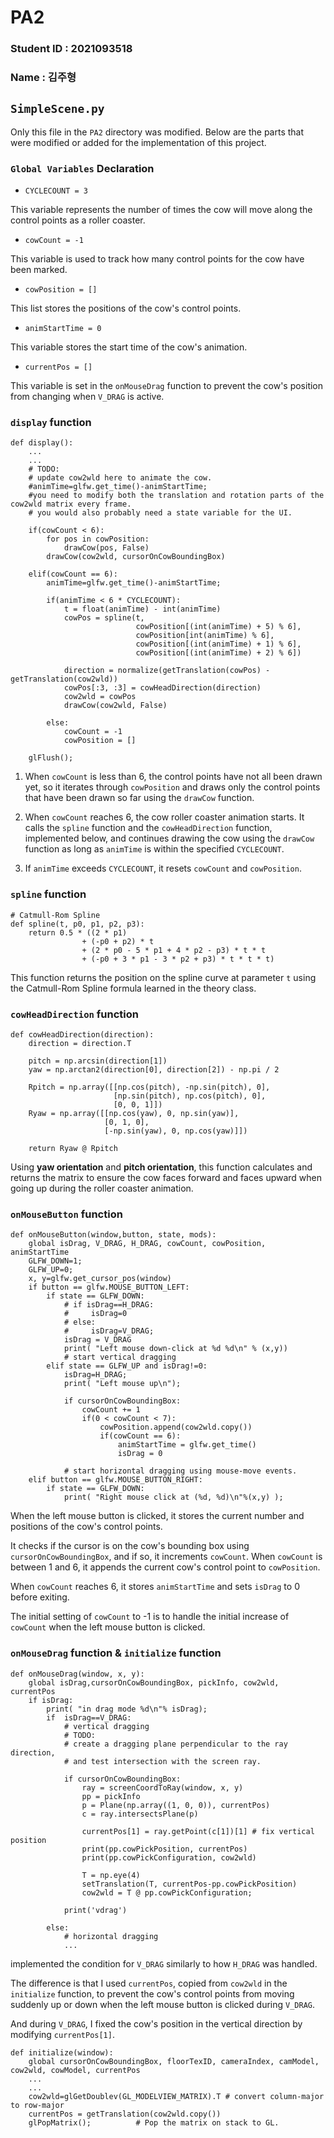 # PA2
### Student ID : 2021093518
### Name : 김주형

## `SimpleScene.py`

Only this file in the `PA2` directory was modified. Below are the parts that were modified or added for the implementation of this project.

### `Global Variables` Declaration

- `CYCLECOUNT = 3`

This variable represents the number of times the cow will move along the control points as a roller coaster.

- `cowCount = -1`

This variable is used to track how many control points for the cow have been marked.

- `cowPosition = []`

This list stores the positions of the cow's control points.

- `animStartTime = 0`

This variable stores the start time of the cow's animation.

- `currentPos = []`

This variable is set in the `onMouseDrag` function to prevent the cow's position from changing when `V_DRAG` is active.


### `display` function

```
def display():
    ...
    ...
    # TODO: 
    # update cow2wld here to animate the cow.
    #animTime=glfw.get_time()-animStartTime;
    #you need to modify both the translation and rotation parts of the cow2wld matrix every frame.
    # you would also probably need a state variable for the UI.

    if(cowCount < 6):
        for pos in cowPosition: 
            drawCow(pos, False)
        drawCow(cow2wld, cursorOnCowBoundingBox) 

    elif(cowCount == 6):
        animTime=glfw.get_time()-animStartTime;
        
        if(animTime < 6 * CYCLECOUNT):
            t = float(animTime) - int(animTime)
            cowPos = spline(t, 
                            cowPosition[(int(animTime) + 5) % 6], 
                            cowPosition[int(animTime) % 6], 
                            cowPosition[(int(animTime) + 1) % 6],
                            cowPosition[(int(animTime) + 2) % 6])
                        
            direction = normalize(getTranslation(cowPos) - getTranslation(cow2wld))
            cowPos[:3, :3] = cowHeadDirection(direction)
            cow2wld = cowPos
            drawCow(cow2wld, False)

        else:
            cowCount = -1
            cowPosition = []

    glFlush();
```
1. When `cowCount` is less than 6, the control points have not all been drawn yet, so it iterates through `cowPosition` and draws only the control points that have been drawn so far using the `drawCow` function.

2. When `cowCount` reaches 6, the cow roller coaster animation starts. It calls the `spline` function and the `cowHeadDirection` function, implemented below, and continues drawing the cow using the `drawCow` function as long as `animTime` is within the specified `CYCLECOUNT`.

3. If `animTime` exceeds `CYCLECOUNT`, it resets `cowCount` and `cowPosition`.


### `spline` function

```
# Catmull-Rom Spline
def spline(t, p0, p1, p2, p3):
    return 0.5 * ((2 * p1) 
                + (-p0 + p2) * t 
                + (2 * p0 - 5 * p1 + 4 * p2 - p3) * t * t 
                + (-p0 + 3 * p1 - 3 * p2 + p3) * t * t * t)
```

This function returns the position on the spline curve at parameter `t` using the Catmull-Rom Spline formula learned in the theory class.


### `cowHeadDirection` function

```
def cowHeadDirection(direction):
    direction = direction.T

    pitch = np.arcsin(direction[1])
    yaw = np.arctan2(direction[0], direction[2]) - np.pi / 2

    Rpitch = np.array([[np.cos(pitch), -np.sin(pitch), 0],
                       [np.sin(pitch), np.cos(pitch), 0],
                       [0, 0, 1]])
    Ryaw = np.array([[np.cos(yaw), 0, np.sin(yaw)],
                     [0, 1, 0],
                     [-np.sin(yaw), 0, np.cos(yaw)]])
    
    return Ryaw @ Rpitch
```
Using **yaw orientation** and **pitch orientation**, this function calculates and returns the matrix to ensure the cow faces forward and faces upward when going up during the roller coaster animation.


### `onMouseButton` function

```
def onMouseButton(window,button, state, mods):
    global isDrag, V_DRAG, H_DRAG, cowCount, cowPosition, animStartTime
    GLFW_DOWN=1;
    GLFW_UP=0;
    x, y=glfw.get_cursor_pos(window)
    if button == glfw.MOUSE_BUTTON_LEFT:
        if state == GLFW_DOWN:
            # if isDrag==H_DRAG:
            #     isDrag=0
            # else:
            #     isDrag=V_DRAG;
            isDrag = V_DRAG
            print( "Left mouse down-click at %d %d\n" % (x,y))
            # start vertical dragging
        elif state == GLFW_UP and isDrag!=0:
            isDrag=H_DRAG;
            print( "Left mouse up\n");
            
            if cursorOnCowBoundingBox:
                cowCount += 1
                if(0 < cowCount < 7):
                    cowPosition.append(cow2wld.copy())
                    if(cowCount == 6):
                        animStartTime = glfw.get_time()                
                        isDrag = 0

            # start horizontal dragging using mouse-move events.
    elif button == glfw.MOUSE_BUTTON_RIGHT:
        if state == GLFW_DOWN:
            print( "Right mouse click at (%d, %d)\n"%(x,y) );
```

When the left mouse button is clicked, it stores the current number and positions of the cow's control points.

It checks if the cursor is on the cow's bounding box using `cursorOnCowBoundingBox`, and if so, it increments `cowCount`. When `cowCount` is between 1 and 6, it appends the current cow's control point to `cowPosition`.

When `cowCount` reaches 6, it stores `animStartTime` and sets `isDrag` to 0 before exiting.

The initial setting of `cowCount` to -1 is to handle the initial increase of `cowCount` when the left mouse button is clicked.


### `onMouseDrag` function & `initialize` function

```
def onMouseDrag(window, x, y):
    global isDrag,cursorOnCowBoundingBox, pickInfo, cow2wld, currentPos
    if isDrag: 
        print( "in drag mode %d\n"% isDrag);
        if  isDrag==V_DRAG:
            # vertical dragging
            # TODO:
            # create a dragging plane perpendicular to the ray direction, 
            # and test intersection with the screen ray.

            if cursorOnCowBoundingBox:
                ray = screenCoordToRay(window, x, y)
                pp = pickInfo
                p = Plane(np.array((1, 0, 0)), currentPos)
                c = ray.intersectsPlane(p)

                currentPos[1] = ray.getPoint(c[1])[1] # fix vertical position
                print(pp.cowPickPosition, currentPos)
                print(pp.cowPickConfiguration, cow2wld)

                T = np.eye(4)
                setTranslation(T, currentPos-pp.cowPickPosition)
                cow2wld = T @ pp.cowPickConfiguration;

            print('vdrag')

        else:
            # horizontal dragging
            ...
```            

implemented the condition for `V_DRAG` similarly to how `H_DRAG` was handled.

The difference is that I used `currentPos`, copied from `cow2wld` in the `initialize` function, to prevent the cow's control points from moving suddenly up or down when the left mouse button is clicked during `V_DRAG`.

And during `V_DRAG`, I fixed the cow's position in the vertical direction by modifying `currentPos[1]`.

```
def initialize(window):
    global cursorOnCowBoundingBox, floorTexID, cameraIndex, camModel, cow2wld, cowModel, currentPos
    ...
    ...
    cow2wld=glGetDoublev(GL_MODELVIEW_MATRIX).T # convert column-major to row-major 
    currentPos = getTranslation(cow2wld.copy())
    glPopMatrix();			# Pop the matrix on stack to GL.
```